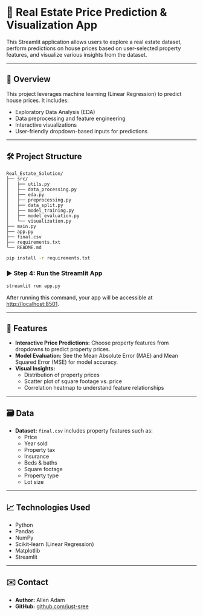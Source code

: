# 🏡 Real Estate Price Prediction & Visualization App

This Streamlit application allows users to explore a real estate dataset, perform predictions on house prices based on user-selected property features, and visualize various insights from the dataset.

---

## 📌 Overview

This project leverages machine learning (Linear Regression) to predict house prices. It includes:
- Exploratory Data Analysis (EDA)
- Data preprocessing and feature engineering
- Interactive visualizations
- User-friendly dropdown-based inputs for predictions

---

## 🛠 Project Structure

```
Real_Estate_Solution/
├── src/
│   ├── utils.py
│   ├── data_processing.py
│   ├── eda.py
│   ├── preprocessing.py
│   ├── data_split.py
│   ├── model_training.py
│   ├── model_evaluation.py
│   └── visualization.py
├── main.py
├── app.py
├── final.csv
├── requirements.txt
└── README.md
```


```bash
pip install -r requirements.txt
```

### ▶️ Step 4: Run the Streamlit App

```bash
streamlit run app.py
```

After running this command, your app will be accessible at [http://localhost:8501](http://localhost:8501).

---

## 🎯 Features

- **Interactive Price Predictions:** Choose property features from dropdowns to predict property prices.
- **Model Evaluation:** See the Mean Absolute Error (MAE) and Mean Squared Error (MSE) for model accuracy.
- **Visual Insights:**
  - Distribution of property prices
  - Scatter plot of square footage vs. price
  - Correlation heatmap to understand feature relationships

---

## 🗃 Data

- **Dataset:** `final.csv` includes property features such as:
  - Price
  - Year sold
  - Property tax
  - Insurance
  - Beds & baths
  - Square footage
  - Property type
  - Lot size

---

## 📈 Technologies Used

- Python
- Pandas
- NumPy
- Scikit-learn (Linear Regression)
- Matplotlib
- Streamlit

---


## ✉️ Contact

- **Author:** Allen Adam
- **GitHub:** [github.com/just-sree](https://github.com/allenecstadam)